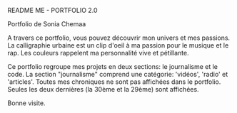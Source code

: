 README ME - PORTFOLIO 2.0

Portfolio de Sonia Chemaa

A travers ce portfolio, vous pouvez découvrir mon univers et mes passions.
La calligraphie urbaine est un clip d'oeil à ma passion pour le musique et le rap. Les couleurs rappelent ma personnalité vive et pétillante.

Ce portfolio regroupe mes projets en deux sections: le journalisme et le code.
La section "journalisme" comprend une catégorie: 'vidéos', 'radio' et 'articles'.
Toutes mes chroniques ne sont pas affichées dans le portfolio. Seules les deux dernières (la 30ème et la 29ème) sont affichées.

Bonne visite. 
